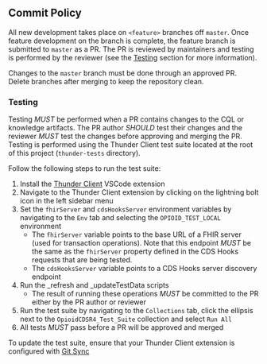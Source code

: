 ## Commit Policy

All new development takes place on `<feature>` branches off `master`. Once feature development on the branch is complete, the feature branch is submitted to `master` as a PR. The PR is reviewed by maintainers and testing is performed by the reviewer (see the [Testing](#testing) section for more information).

Changes to the `master` branch must be done through an approved PR. Delete branches after merging to keep the repository clean.

### Testing
Testing _MUST_ be performed when a PR contains changes to the CQL or knowledge artifacts. The PR author _SHOULD_ test their changes and the reviewer _MUST_ test the changes before approving and merging the PR. Testing is performed using the Thunder Client test suite located at the root of this project (`thunder-tests` directory). 

Follow the following steps to run the test suite:

1. Install the [Thunder Client](https://www.thunderclient.com) VSCode extension
2. Navigate to the Thunder Client extension by clicking on the lightning bolt icon in the left sidebar menu 
3. Set the `fhirServer` and `cdsHooksServer` environment variables by navigating to the `Env` tab and selecting the `OPIOID_TEST_LOCAL` environment
   - The `fhirServer` variable points to the base URL of a FHIR server (used for transaction operations). Note that this endpoint _MUST_ be the same as the `fhirServer` property defined in the CDS Hooks requests that are being tested. 
   - The `cdsHooksServer` variable points to a CDS Hooks server discovery endpoint
4. Run the _refresh and _updateTestData scripts
   - The result of running these operations _MUST_ be committed to the PR either by the PR author or reviewer
5. Run the test suite by navigating to the `Collections` tab, click the ellipsis next to the `OpioidCDSR4_Test_Suite` collection and select `Run All` 
6. All tests _MUST_ pass before a PR will be approved and merged

To update the test suite, ensure that your Thunder Client extension is configured with [Git Sync](https://github.com/rangav/thunder-client-support#git-sync) 